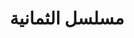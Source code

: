 ---
title: مسلسل الثمانية
description: تقرر عصابة قتل أحد أعضائها بعد مخالفته قوانينهم، لكن تفشل الخطة، ويستعد الناجي لبدء تنفيذ مخططه للانتقام.
img: 20.jpg
quality: WEB-DL - 1080p
youtube: https://www.youtube.com/watch?v=AJO1IaT6ukg
year: 2022
time: 60
Produce: مصر
imdb:
  rating: 8.1
  Votes: 74
  link: https://elcinema.com/work/2073204/
tags: [أكشن, دراما, تشويق وإثارة ]
categories: مسلسلات عربى
sections: Series
---